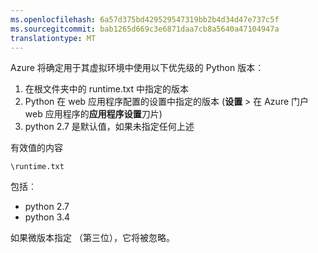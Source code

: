 ```yaml
---
ms.openlocfilehash: 6a57d375bd429529547319bb2b4d34d47e737c5f
ms.sourcegitcommit: bab1265d669c3e6871daa7cb8a5640a47104947a
translationtype: MT
---
```

Azure 将确定用于其虚拟环境中使用以下优先级的 Python 版本︰

1. 在根文件夹中的 runtime.txt 中指定的版本
1. Python 在 web 应用程序配置的设置中指定的版本 (**设置** > 在 Azure 门户 web 应用程序的**应用程序设置**刀片)
1. python 2.7 是默认值，如果未指定任何上述

有效值的内容 

    \runtime.txt

包括︰

- python 2.7
- python 3.4

如果微版本指定 （第三位），它将被忽略。

